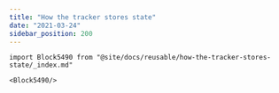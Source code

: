 ```yaml
---
title: "How the tracker stores state"
date: "2021-03-24"
sidebar_position: 200
---
```


```mdx-code-block
import Block5490 from "@site/docs/reusable/how-the-tracker-stores-state/_index.md"

<Block5490/>
```

